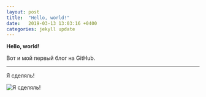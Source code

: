 ```yaml
---
layout: post
title:  "Hello, world!"
date:   2019-03-13 13:03:16 +0400
categories: jekyll update
---
```

**Hello, world!**

Вот и мой первый блог на GitHub.

---
Я сделяль!

![Я сделяль!](https://partizanzero.github.io/images/sdelal.jpg)